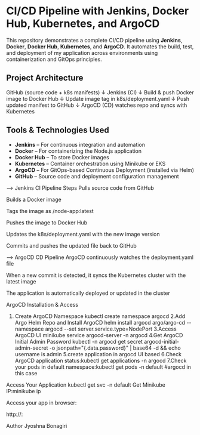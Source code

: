 # CI/CD Pipeline with Jenkins, Docker Hub, Kubernetes, and ArgoCD

This repository demonstrates a complete CI/CD pipeline using **Jenkins**, **Docker**, **Docker Hub**, **Kubernetes**, and **ArgoCD**. It automates the build, test, and deployment of my application across environments using containerization and GitOps principles.

##  Project Architecture
GitHub (source code + k8s manifests)
↓
Jenkins (CI)
↓
Build & push Docker image to Docker Hub
↓
Update image tag in k8s/deployment.yaml
↓
Push updated manifest to GitHub
↓
ArgoCD (CD) watches repo and syncs with Kubernetes

##  Tools & Technologies Used

- **Jenkins** – For continuous integration and automation
- **Docker** – For containerizing the Node.js application
- **Docker Hub** – To store Docker images
- **Kubernetes** – Container orchestration using Minikube or EKS
- **ArgoCD** – For GitOps-based Continuous Deployment (installed via Helm)
- **GitHub** – Source code and deployment configuration management

-->
Jenkins CI Pipeline Steps
Pulls source code from GitHub

Builds a Docker image

Tags the image as <dockerhub-username>/node-app:latest

Pushes the image to Docker Hub

Updates the k8s/deployment.yaml with the new image version

Commits and pushes the updated file back to GitHub

-->
ArgoCD CD Pipeline
ArgoCD continuously watches the deployment.yaml file

When a new commit is detected, it syncs the Kubernetes cluster with the latest image

The application is automatically deployed or updated in the cluster

ArgoCD Installation & Access
1. Create ArgoCD Namespace
kubectl create namespace argocd
2.Add Argo Helm Repo and Install ArgoCD
helm install argocd argo/argo-cd --namespace argocd --set server.service.type=NodePort
3.Access ArgoCD UI
minikube service argocd-server -n argocd
4.Get ArgoCD Initial Admin Password
kubectl -n argocd get secret argocd-initial-admin-secret -o jsonpath="{.data.password}" | base64 -d && echo
username is admin
5.create application in argocd UI based
6.Check ArgoCD application status:kubectl get applications -n argocd
7.Check your pods in default namespace:kubectl get pods -n default #argocd in this case


Access Your Application
kubectl get svc -n default
Get Minikube IP:minikube ip

Access your app in browser:

http://<minikube-ip>:<node-port>



Author
Jyoshna Bonagiri
